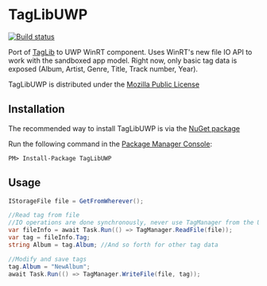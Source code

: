 # TagLibUWP

[![Build status](https://ci.appveyor.com/api/projects/status/4gd0dmwjwuvon82w?svg=true)](https://ci.appveyor.com/project/albertofustinoni/taglibuwp)

Port of [TagLib](http://taglib.org/) to UWP WinRT component. Uses WinRT's new file IO API to work with the sandboxed app model.
Right now, only basic tag data is exposed (Album, Artist, Genre, Title, Track number, Year).

TagLibUWP is distributed under the [Mozilla Public License](https://www.mozilla.org/media/MPL/2.0/index.815ca599c9df.txt)

## Installation

The recommended way to install TagLibUWP is via the [NuGet package](https://www.nuget.org/packages/TagLibUWP/)

Run the following command in the [Package Manager Console](https://docs.nuget.org/docs/start-here/using-the-package-manager-console):

```
PM> Install-Package TagLibUWP 
```

## Usage

```csharp
IStorageFile file = GetFromWherever();

//Read tag from file
//IO operations are done synchronously, never use TagManager from the UI thread.
var fileInfo = await Task.Run(() => TagManager.ReadFile(file));
var tag = fileInfo.Tag;
string Album = tag.Album; //And so forth for other tag data

//Modify and save tags
tag.Album = "NewAlbum";
await Task.Run(() => TagManager.WriteFile(file, tag));
```
